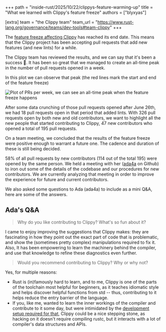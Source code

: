 +++
path = "inside-rust/2025/10/22/clippys-feature-warming-up"
title = "What we learned with Clippy's feature freeze"
authors = ["blyxyas"]

[extra]
team = "the Clippy team"
team_url = "https://www.rust-lang.org/governance/teams/dev-tools#team-clippy"
+++


The [feature freeze affecting Clippy][feature-freeze] has reached its end date. This means that the Clippy project has been accepting pull
requests that add new features (and new lints) for a while.

The Clippy team has reviewed the results, and we can say that it's been a success 🎉. It has been so great that we managed
to create an all-time peak in the number of pull requests opened in a week.

In this plot we can observe that peak (the red lines mark the start and end of the feature freeze)

![Plot of PRs per week, we can see an all-time peak when the feature freeze happens](/inside-rust/clippy-warming-up/prs_per_week.png)

After some data crunching of those pull requests opened after June 26th, we had 18 pull requests open in that period
that added lints. With 326 pull requests open by both new and old contributors, we want to highlight all the new people
that started contributing to Clippy, 47 new contributors who opened a total of 195 pull requests.

On a team meeting, we concluded that the results of the feature freeze were positive enough to warrant a future one.
The cadence and duration of these is still being decided.

58% of all pull requests by new contributors (114 out of the total 195) were opened by the same person. We held a meeting with her ([ada4a] on Github) to iron out some of the details of
the codebase and our procedures for new contributors. We are currently analyzing that meeting in order to improve
the experience for future and current contributors.

We also asked some questions to Ada (ada4a) to include as a mini Q&A, here are some of the answers.

## Ada's Q&A

> Why do you like contributing to Clippy? What's so fun about it?

I came to enjoy improving the suggestions that Clippy makes: they are
fascinating in how they point out the exact part of code that is
problematic, and show the (sometimes pretty complex) manipulations required to
fix it. Also, It has been empowering to learn the machinery behind the
compiler, and use that knowledge to refine these diagnostics even further.

> Would you recommend contributing to Clippy? Why or why not?

Yes, for multiple reasons:
- Rust is (in)famously hard to learn, and to me, Clippy is one of the parts of the
toolchain most helpful for beginners, as it teaches idiomatic style and helps
discover helpful functions from std -- thus, contributing to it helps reduce the
entry barrier of the language.
- If you, like me, wanted to learn the inner workings of the compiler and contribute
to it some day, but were intimidated by the [development setup required for that][rustc-dev-guide],
Clippy could be a nice stepping stone, as hacking on it doesn't require compiling
rustc, but it interacts with a lot of compiler's data structures and APIs.

[rustc-dev-guide]: https://rustc-dev-guide.rust-lang.org/building/how-to-build-and-run.html
[ada4a]: https://github.com/ada4a
[feature-freeze]: https://blog.rust-lang.org/inside-rust/2025/06/21/announcing-the-clippy-feature-freeze/
